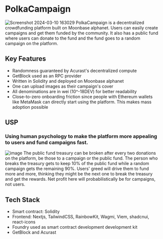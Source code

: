 # PolkaCampaign
![Screenshot 2024-03-10 163029](https://github.com/AweSamarth/polka-fundraiser/assets/72488638/3963950a-2aa7-4c62-8ea9-1181b1ebd73c)
PolkaCampaign is a decentralized crowdfunding platform built on Moonbase alphanet. Users can easily create campaigns and get them funded by the community. It also has a public fund where users can donate to the fund and the fund goes to a random campaign on the platform. 

## Key Features
- Randomness guaranteed by Acurast's decentralized compute
- GetBlock used as an RPC provider
- Written in Solidity and deployed on Moonbase alphanet
- One can upload images as their campaign's cover
- All denominations are in wei (10^-18DEV) for better readability
- Close-to-zero onboarding friction since people with Ethereum wallets like MetaMask can directly start using the platform. This makes mass adoption possible

## USP
### Using human psychology to make the platform more appealing to users and fund campaigns fast. 
![image](https://github.com/AweSamarth/polka-fundraiser/assets/72488638/b1330c4a-c745-4399-95f4-f9a5b24c3486)
The public fund treasury can be broken after every two donations on the platform, be those to a campaign or the public fund. The person who breaks the treasury gets to keep 10% of the public fund while a random campaign gets the remaining 90%. Users' greed will drive them to fund more and more, thinking they might be the next one to break the treasury and get the rewards. Net profit here will probabilistically be for campaigns, not users.

## Tech Stack
- Smart contract: Solidity
- Frontend: Nextjs, TailwindCSS, RainbowKit, Wagmi, Viem, shadcnui, react-icons
- Foundry used as smart contract development development kit
- GetBlock and Acurast
